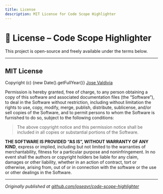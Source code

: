 ```yaml
---
title: License
description: MIT License for Code Scope Highlighter
---
```


# 📄 License – Code Scope Highlighter

This project is open-source and freely available under the terms below.

---

## MIT License

Copyright (c) {new Date().getFullYear()} [Jose Valdivia](https://github.com/joseavr)

Permission is hereby granted, free of charge, to any person obtaining a copy of this software and associated documentation files (the “Software”), to deal in the Software without restriction, including without limitation the rights to use, copy, modify, merge, publish, distribute, sublicense, and/or sell copies of the Software, and to permit persons to whom the Software is furnished to do so, subject to the following conditions:

> The above copyright notice and this permission notice shall be included in all copies or substantial portions of the Software.

**THE SOFTWARE IS PROVIDED “AS IS”, WITHOUT WARRANTY OF ANY KIND**, express or implied, including but not limited to the warranties of merchantability, fitness for a particular purpose and noninfringement. In no event shall the authors or copyright holders be liable for any claim, damages or other liability, whether in an action of contract, tort or otherwise, arising from, out of or in connection with the software or the use or other dealings in the Software.

---

_Originally published at [github.com/joseavr/code-scope-highlighter](https://github.com/joseavr/code-scope-highlighter)_
